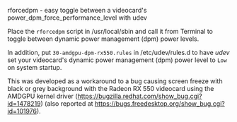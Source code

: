 rforcedpm - easy toggle between a videocard's power_dpm_force_performance_level with udev

Place the `rforcedpm` script in /usr/local/sbin and call it from Terminal to toggle between dynamic power management (dpm) power levels.

In addition, put `30-amdgpu-dpm-rx550.rules` in /etc/udev/rules.d to have *udev* set your videocard's dynamic power management (dpm) power level to `Low` on system startup.

This was developed as a workaround to a bug causing screen freeze with black or grey background with the Radeon RX 550 videocard using the AMDGPU kernel driver (https://bugzilla.redhat.com/show_bug.cgi?id=1478219) (also reported at https://bugs.freedesktop.org/show_bug.cgi?id=101976).
